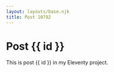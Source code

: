 ```yaml
---
layout: layouts/base.njk
title: Post 10792
---
```


# Post {{ id }}

This is post {{ id }} in my Eleventy project.
